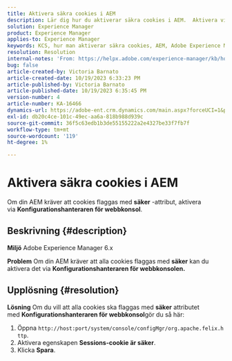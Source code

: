 ```yaml
---
title: Aktivera säkra cookies i AEM
description: Lär dig hur du aktiverar säkra cookies i AEM.  Aktivera via Konfigurationshanteraren för webbkonsolen.
solution: Experience Manager
product: Experience Manager
applies-to: Experience Manager
keywords: KCS, hur man aktiverar säkra cookies, AEM, Adobe Experience Manager, 6.x
resolution: Resolution
internal-notes: 'From: https://helpx.adobe.com/experience-manager/kb/how-to-enable-secure-cookies-in-AEM.html'
bug: false
article-created-by: Victoria Barnato
article-created-date: 10/19/2023 6:33:23 PM
article-published-by: Victoria Barnato
article-published-date: 10/19/2023 6:35:45 PM
version-number: 4
article-number: KA-16466
dynamics-url: https://adobe-ent.crm.dynamics.com/main.aspx?forceUCI=1&pagetype=entityrecord&etn=knowledgearticle&id=c8a038fb-ad6e-ee11-8df0-6045bd006793
exl-id: db20c4ce-101c-49ec-aa6a-818b988d939c
source-git-commit: 36f5c63edb1b3de55155222a2e4327be33f7fb7f
workflow-type: tm+mt
source-wordcount: '119'
ht-degree: 1%

---
```


# Aktivera säkra cookies i AEM


Om din AEM kräver att cookies flaggas med <b>säker</b> -attribut, aktivera via <b>Konfigurationshanteraren för webbkonsol</b>.

## Beskrivning {#description}


<b>Miljö</b>
Adobe Experience Manager 6.x

<b>Problem</b>
Om din AEM kräver att alla cookies flaggas med <b>säker</b> kan du aktivera det via <b>Konfigurationshanteraren för webbkonsolen.</b>


## Upplösning {#resolution}


<b>Lösning</b>
Om du vill att alla cookies ska flaggas med <b>säker</b> attributet med <b>Konfigurationshanteraren för webbkonsol</b>gör du så här:

1. Öppna `http://host:port/system/console/configMgr/org.apache.felix.http`.
2. Aktivera egenskapen <b>Sessions-cookie är säker</b>.
3. Klicka <b>Spara</b>.
